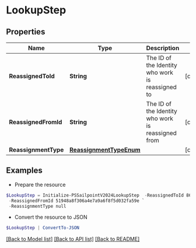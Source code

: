 # LookupStep
## Properties

Name | Type | Description | Notes
------------ | ------------- | ------------- | -------------
**ReassignedToId** | **String** | The ID of the Identity who work is reassigned to | [optional] 
**ReassignedFromId** | **String** | The ID of the Identity who work is reassigned from | [optional] 
**ReassignmentType** | [**ReassignmentTypeEnum**](ReassignmentTypeEnum.md) |  | [optional] 

## Examples

- Prepare the resource
```powershell
$LookupStep = Initialize-PSSailpointV2024LookupStep  -ReassignedToId 869320b6b6f34a169b6178b1a865e66f `
 -ReassignedFromId 51948a8f306a4e7a9a6f8f5d032fa59e `
 -ReassignmentType null
```

- Convert the resource to JSON
```powershell
$LookupStep | ConvertTo-JSON
```

[[Back to Model list]](../README.md#documentation-for-models) [[Back to API list]](../README.md#documentation-for-api-endpoints) [[Back to README]](../README.md)

